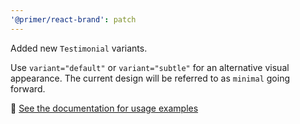 ```yaml
---
'@primer/react-brand': patch
---
```


Added new `Testimonial` variants.

Use `variant="default"` or `variant="subtle"` for an alternative visual appearance. The current design will be referred to as `minimal` going forward.

🔗 [See the documentation for usage examples](https://primer.style/brand/components/Testimonial/react#variants)
